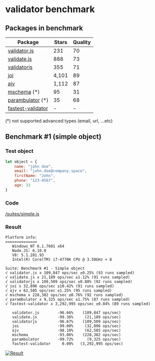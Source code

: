 # validator benchmark

## Packages in benchmark

| Package | Stars | Quality |
| ------- | ----- | ------- |
| [validator.js](https://github.com/guillaumepotier/validator.js) | 231 | 70
| [validate.js](https://github.com/ansman/validate.js) | 888 | 73
| [validatorjs](https://github.com/skaterdav85/validatorjs) | 355 | 71
| [joi](https://github.com/hapijs/joi) | 4,101 | 89
| [ajv](https://github.com/epoberezkin/ajv) | 1,112 | 87
| [mschema](https://github.com/mschema/mschema) (*) | 95 | 31
| [parambulator](https://github.com/rjrodger/parambulator) (*) | 35 | 68
| [fastest-validator](https://github.com/icebob/fastest-validator) | - | -

 (*) not supported advanced types (email, url, ...etc)

## Benchmark #1 (simple object)

### Test object
```js
let object = {
    name: "john doe",
    email: "john.doe@company.space",
    firstName: "John",
    phone: "123-4567",
    age: 33
}
```

### Code
[/suites/simple.js](https://github.com/icebob/validator-benchmark/blob/master/suites/simple.js)

### Result

```
Platform info:
==============
   Windows_NT 6.1.7601 x64
   Node.JS: 6.10.0
   V8: 5.1.281.93
   Intel(R) Core(TM) i7-4770K CPU @ 3.50GHz × 8

Suite: Benchmark #1 - Simple object
√ validator.js x 109,847 ops/sec ±0.25% (93 runs sampled)
√ validate.js x 21,189 ops/sec ±1.12% (91 runs sampled)
√ validatorjs x 109,509 ops/sec ±0.88% (92 runs sampled)
√ joi x 32,896 ops/sec ±10.42% (91 runs sampled)
√ ajv x 62,585 ops/sec ±1.25% (95 runs sampled)
√ mschema x 228,382 ops/sec ±0.76% (92 runs sampled)
√ parambulator x 9,325 ops/sec ±1.75% (87 runs sampled)
√ fastest-validator x 3,292,995 ops/sec ±0.84% (89 runs sampled)

   validator.js        -96.66%    (109,847 ops/sec)
   validate.js         -99.36%     (21,189 ops/sec)
   validatorjs         -96.67%    (109,509 ops/sec)
   joi                 -99.00%     (32,896 ops/sec)
   ajv                 -98.10%     (62,585 ops/sec)
   mschema             -93.06%    (228,382 ops/sec)
   parambulator        -99.72%      (9,325 ops/sec)
   fastest-validator     0.00%   (3,292,995 ops/sec)
```

[![Result](https://cloud.highcharts.com/images/yqowupa/3/600.png)](http://cloud.highcharts.com/show/yqowupa)

